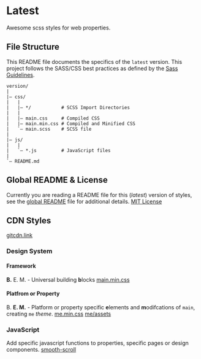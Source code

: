# Latest
Awesome scss styles for web properties.

## File Structure
This README file documents the specifics of the `latest` version. This project follows the SASS/CSS best practices as defined by the [Sass Guidelines](https://sass-guidelin.es/#architecture).

~~~
version/
|
|– css/
|   |
|   |– */           # SCSS Import Directories
|   |
|   |– main.css     # Compiled CSS
|   |– main.min.css # Compiled and Minified CSS
|   `– main.scss    # SCSS file
|
|– js/
|   |
|   `– *.js         # JavaScript files
|
`– README.md
~~~

## Global README & License
Currently you are reading a README file for this (_latest_) version of styles, see the [global README](../README.md) file for additional details. [MIT License](../LICENSE)

## CDN Styles
[gitcdn.link](https://min.gitcdn.link/ "CDN for GitRepos")

### Design System
#### Framework
**B.** E. M. - Universal building **b**locks
[main.min.css](https://min.gitcdn.link/repo/scudderstevens/styles/master/latest/css/main.min.css "universal building blocks")

#### Platfrom or Property
B. **E. M.** - Platform or property specific **e**lements and **m**odifcations of `main`, creating `me` _theme_.
[me.min.css](https://min.gitcdn.link/repo/scudderstevens/styles/master/latest/css/themes/me.min.css "scudderstevens.me")
[me/assets](https://filebase.com/buckets/ssme/theme/assets/ "scudderstevens.me theme files")

### JavaScript
Add specific javascript functions to properties, specific pages or design components.
[smooth-scroll](https://min.gitcdn.link/repo/scudderstevens/styles/master/latest/js/smooth-scroll.js)